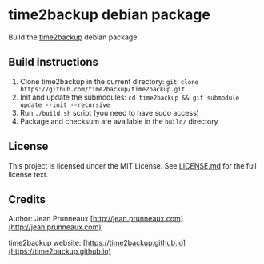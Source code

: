 # time2backup debian package

Build the [time2backup](https://time2backup.github.io) debian package.

## Build instructions
1. Clone time2backup in the current directory: `git clone https://github.com/time2backup/time2backup.git`
2. Init and update the submodules: `cd time2backup && git submodule update --init --recursive`
3. Run `./build.sh` script (you need to have sudo access)
4. Package and checksum are available in the `build/` directory

## License
This project is licensed under the MIT License. See [LICENSE.md](LICENSE.md) for the full license text.

## Credits
Author: Jean Prunneaux  [http://jean.prunneaux.com](http://jean.prunneaux.com)

time2backup website: [https://time2backup.github.io](https://time2backup.github.io)
